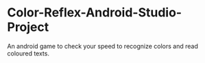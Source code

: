 # Color-Reflex-Android-Studio-Project
An android game to check your speed to recognize colors and read coloured texts.
